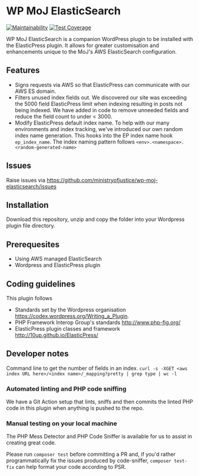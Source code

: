 # WP MoJ ElasticSearch
[![Maintainability](https://api.codeclimate.com/v1/badges/4f7226e63446f09b363c/maintainability)](https://codeclimate.com/github/ministryofjustice/wp-moj-elasticsearch/maintainability) [![Test Coverage](https://api.codeclimate.com/v1/badges/4f7226e63446f09b363c/test_coverage)](https://codeclimate.com/github/ministryofjustice/wp-moj-elasticsearch/test_coverage)

WP MoJ ElasticSearch is a companion WordPress plugin to be installed with the ElasticPress plugin. It allows for greater customisation and enhancements unique to the MoJ's AWS ElasticSearch configuration.

## Features
* Signs requests via AWS so that ElasticPress can communicate with our AWS ES domain.
* Filters unused index fields out. We discovered our site was exceeding the 5000 field ElasticPress limit when indexing resulting in posts not being indexed. We have added in code to remove unneeded fields and reduce the field count to under < 3000.
* Modify ElasticPress default index name. To help with our many environments and index tracking, we've introduced our own random index name generation. This hooks into the EP index name hook `ep_index_name`. The index naming pattern follows `<env>.<namespace>.<random-generated-name>`

## Issues
Raise issues via
<a href="https://github.com/ministryofjustice/wp-moj-elasticsearch/issues">https://github.com/ministryofjustice/wp-moj-elasticsearch/issues</a>

## Installation
Download this repository, unzip and copy the folder into your Wordpress plugin file directory.

## Prerequesites
* Using AWS managed ElasticSearch
* Wordpress and ElasticPress plugin

## Coding guidelines

This plugin follows

* Standards set by the Wordpress organisation https://codex.wordpress.org/Writing_a_Plugin.
* PHP Framework Interop Group's standards http://www.php-fig.org/
* ElasticPress plugin classes and framework http://10up.github.io/ElasticPress/

## Developer notes
Command line to get the number of fields in an index.
`curl -s -XGET <aws index URL here>/<index name>/_mapping?pretty | grep type | wc -l`

### Automated linting and PHP code sniffing
We have a Git Action setup that lints, sniffs and then commits the linted PHP code in this plugin when anything is pushed to the repo.

### Manual testing on your local machine
The PHP Mess Detector and PHP Code Sniffer is available for us to assist in creating great code.

Please run `composer test` before committing a PR and, if you'd rather programmatically fix the issues produced by code-sniffer, `composer test-fix` can help format your code according to PSR.
